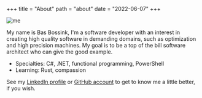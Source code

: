 +++
title = "About"
path = "about"
date = "2022-06-07"
+++

![me](https://secure.gravatar.com/avatar/70cd07b211e849cb0010041c1a724d59)

My name is Bas Bossink, I'm a software developer with an interest in creating high quality software in demanding domains, such as optimization and high precision machines. My goal is to be a top of the bill software architect who can give the good example.

- Specialties: C#, .NET, functional programming, PowerShell
- Learning: Rust, compassion

See my [LinkedIn profile](https://www.linkedin.com/in/basbossink/) or [GitHub account](https://github.com/basbossink) to get to know me a little better, if you wish.
